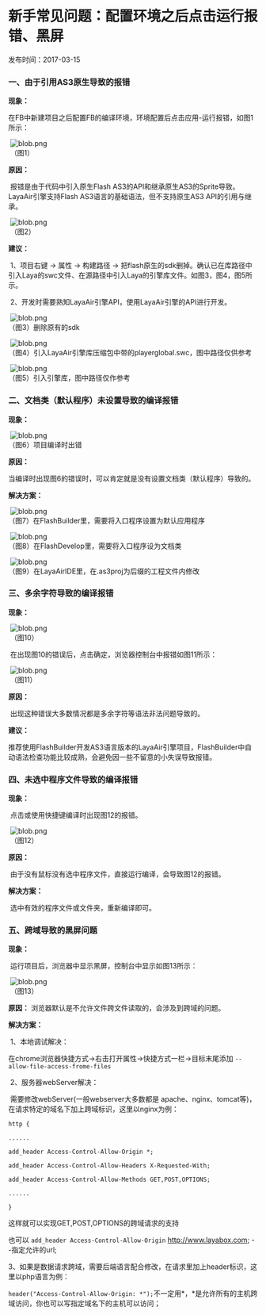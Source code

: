 # 新手常见问题：配置环境之后点击运行报错、黑屏

发布时间：2017-03-15

### 一、由于引用AS3原生导致的报错

**现象：**

​        在FB中新建项目之后配置FB的编译环境，环境配置后点击应用-运行报错，如图1所示：

​        	![blob.png](img/1.png)<br/>
​        （图1）

**原因：**

​         报错是由于代码中引入原生Flash AS3的API和继承原生AS3的Sprite导致。LayaAir引擎支持Flash AS3语言的基础语法，但不支持原生AS3 API的引用与继承。

​           ![blob.png](img/2.png)<br/>
​        （图2）

**建议：**

​        1、项目右键 -> 属性 -> 构建路径 -> 把flash原生的sdk删掉。确认已在库路径中引入Laya的swc文件、在源路径中引入Laya的引擎库文件。如图3，图4，图5所示。

​        2、开发时需要熟知LayaAir引擎API，使用LayaAir引擎的API进行开发。

​           ![blob.png](img/3.png)<br/>
​        （图3）删除原有的sdk

​        ![blob.png](img/4.png)<br/>
​        （图4）引入LayaAir引擎库压缩包中带的playerglobal.swc，图中路径仅供参考

​        ![blob.png](img/5.png)<br/>
​        （图5）引入引擎库，图中路径仅作参考

### 二、文档类（默认程序）未设置导致的编译报错

**现象：**

​        ![blob.png](img/6.png)<br/>
​        （图6）项目编译时出错

**原因：**

当编译时出现图6的错误时，可以肯定就是没有设置文档类（默认程序）导致的。

**解决方案：**

​        ![blob.png](img/7.png)<br/>
​        （图7）在FlashBuilder里，需要将入口程序设置为默认应用程序

​        ![blob.png](img/8.png)<br/>
​        （图8）在FlashDevelop里，需要将入口程序设为文档类

​            ![blob.png](img/9.png)<br/>
​            （图9）在LayaAirIDE里，在.as3proj为后缀的工程文件内修改

### 三、多余字符导致的编译报错

**现象：**

​        ![blob.png](img/10.png)<br/>
​        （图10）

​        在出现图10的错误后，点击确定，浏览器控制台中报错如图11所示：

​        ![blob.png](img/11.png)<br/>
​        （图11）

**原因：**

​        出现这种错误大多数情况都是多余字符等语法非法问题导致的。

**建议：**

​        推荐使用FlashBuilder开发AS3语言版本的LayaAir引擎项目，FlashBuilder中自动语法检查功能比较成熟，会避免因一些不留意的小失误导致报错。

### 四、未选中程序文件导致的编译报错

**现象：**

​        点击或使用快捷键编译时出现图12的报错。

​        ![blob.png](img/12.png)<br/>
​        （图12）

**原因：**

​            由于没有鼠标没有选中程序文件，直接运行编译，会导致图12的报错。

**解决方案：**

​            选中有效的程序文件或文件夹，重新编译即可。



### 五、跨域导致的黑屏问题

**现象：**

​            运行项目后，浏览器中显示黑屏，控制台中显示如图13所示：

​        ![blob.png](img/13.png)<br/>
​        （图13）   

 

**原因：**
​              浏览器默认是不允许文件跨文件读取的，会涉及到跨域的问题。

**解决方案：**

​                1、本地调试解决：

​                在chrome浏览器快捷方式->右击打开属性->快捷方式一栏->目标末尾添加 `--allow-file-access-frome-files`

​                  2、服务器webServer解决：

​                   需要修改webServer(一般webserver大多数都是 apache、nginx、tomcat等)，在请求特定的域名下加上跨域标识，这里以nginx为例：

`http {`

  `......`

  `add_header Access-Control-Allow-Origin *;`

  `add_header Access-Control-Allow-Headers X-Requested-With;`

  `add_header Access-Control-Allow-Methods GET,POST,OPTIONS;`

  `......`

`}`

这样就可以实现GET,POST,OPTIONS的跨域请求的支持

也可以 `add_header Access-Control-Allow-Origin` http://www.layabox.com; --指定允许的url;

​                    3、如果是数据请求跨域，需要后端语言配合修改，在请求里加上header标识，这里以php语言为例：

`header("Access-Control-Allow-Origin: *");`不一定用*，*是允许所有的主机跨域访问，你也可以写指定域名下的主机可以访问；
